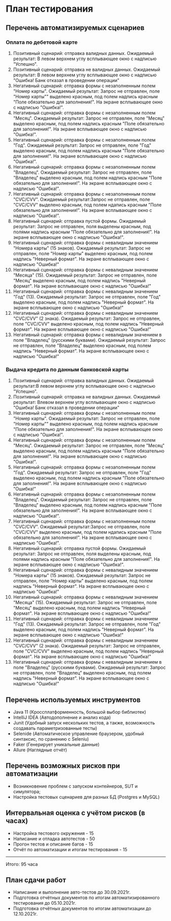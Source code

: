 # План тестирования #
## Перечень автоматизируемых сценариев ##
### Оплата по дебетовой карте ###
1. Позитивный сценарий: отправка валидных данных.
Ожидаемый результат: В левом верхнем углу всплывающее окно с надписью "Успешно".
2. Позитивный сценарий: отправка не валидных данных.
Ожидаемый результат: В левом верхнем углу всплывающее окно с надписью "Ошибка! Банк отказал в проведении операции"
3. Негативный сценарий: отправка формы с незаполненным полем "Номер карты".
Ожидаемый результат: Запрос не отправлен, поле "Номер карты"" выделено красным, под полем надпись красным "Поле обязательно для заполнения!". На экране всплывающее окно с надписью "Ошибка!".
4. Негативный сценарий: отправка формы с незаполненным полем "Месяц".
Ожидаемый результат: Запрос не отправлен, поле "Месяц" выделено красным, под полем надпись красным "Поле обязательно для заполнения!". На экране всплывающее окно с надписью "Ошибка!".
5. Негативный сценарий: отправка формы с незаполненным полем "Год".
Ожидаемый результат: Запрос не отправлен, поле "Год" выделено красным, под полем надпись красным "Поле обязательно для заполнения!". На экране всплывающее окно с надписью "Ошибка!".
6. Негативный сценарий: отправка формы с незаполненным полем "Владелец".
Ожидаемый результат: Запрос не отправлен, поле "Владелец" выделено красным, под полем надпись красным "Поле обязательно для заполнения!". На экране всплывающее окно с надписью "Ошибка!".
7. Негативный сценарий: отправка формы с незаполненным полем "CVC/CVV".
Ожидаемый результат:Запрос не отправлен, поле "CVC/CVV" выделено красным, под полем ндапись красным "Поле обязательно для заполнения!". На экране всплывающее окно с надписью "Ошибка!".
8. Негативный сценарий: отправка пустой формы.
Ожидаемый результат: Запрос не отправлен, поля выделены красным, под полями надпись красным "Поле обязательно для заполнения!". На экране всплывающее окно с надписью "Ошибка!".
9. Негативный сценарий: отправка формы с невалидным значением "Номера карты" (15 знаков).
Ожидаемый результат: Запрос не отправлен, поле "Номер карты" выделено красным, под полем надпись "Неверный формат". На экране всплывающее окно с надписью "Ошибка!"
10. Негативный сценарий: отправка формы с невалидным значением "Месяца" (15).
Ожидаемый результат: Запрос не отправлен, поле "Месяц" выделено красным, под полем надпись "Неверный формат". На экране всплывающее окно с надписью "Ошибка!"
11. Негативный сценарий: отправка формы с невалидным значением "Год" (13).
Ожидаемый результат: Запрос не отправлен, поле "Год" выделено красным, под полем надпись "Неверный формат". На экране всплывающее окно с надписью "Ошибка!"
12. Негативный сценарий: отправка формы с невалидным значением "CVC/CVV" (2 знака).
Ожидаемый результат: Запрос не отправлен, поле "CVC/CVV" выделено красным, под полем надпись "Неверный формат". На экране всплывающее окно с надписью "Ошибка!"
13. Негативный сценарий: отправка формы с невалидным значением в поле "Владелец" (русскими буквами).
Ожидаемый результат: Запрос не отправлен, поле "Владелец" выделено красным, под полем надпись "Неверный формат". На экране всплывающее окно с надписью "Ошибка!"
### Выдача кредита по данным банковской карты ###
1. Позитивный сценарий: отправка валидных данных.
Ожидаемый результат:В левом верхнем углу всплывающее окно с надписью "Успешно".
2. Позитивный сценарий: отправка не валидных данных.
Ожидаемый результат: Влевом верхнем углу всплывающее окно с надписью "Ошибка! Банк отказал в проведении операции"
3. Негативный сценарий: отправка формы с незаполненным полем "Номер карты".
Ожидаемый результат: Запрос не отправлен, поле "Номер карты"" выделено красным, под полем надпись красным "Поле обязательно для заполнения!". На экране всплывающее окно с надписью "Ошибка!".
4. Негативный сценарий: отправка формы с незаполненным полем "Месяц".
Ожидаемый результат: Запрос не отправлен, поле "Месяц" выделено красным, под полем надпись красным "Поле обязательно для заполнения!". На экране всплывающее окно с надписью "Ошибка!".
5. Негативный сценарий: отправка формы с незаполненным полем "Год".
Ожидаемый результат: Запрос не отправлен, поле "Год" выделено красным, под полем надпись красным "Поле обязательно для заполнения!". На экране всплывающее окно с надписью "Ошибка!"
6. Негативный сценарий: отправка формы с незаполненным полем "Владелец".
Ожидаемый результат: Запрос не отправлен, поле "Владелец" выделено красным, под полем надпись красным "Поле обязательно для заполнения!". На экране всплывающее окно с надписью "Ошибка!".
7. Негативный сценарий: отправка формы с незаполненным полем "CVC/CVV".
Ожидаемый результат:Запрос не отправлен, поле "CVC/CVV" выделено красным, под полем ндапись красным "Поле обязательно для заполнения!". На экране всплывающее окно с надписью "Ошибка!".
8. Негативный сценарий: отправка пустой формы.
Ожидаемый результат: Запрос не отправлен, поля выделены красным, под полями надпись красным "Поле обязательно для заполнения!". На экране всплывающее окно с надписью "Ошибка!".
9. Негативный сценарий: отправка формы с невалидным значением "Номера карты" (15 знаков).
Ожидаемый результат: Запрос не отправлен, поле "Номер карты" выделено красным, под полем надпись "Неверный формат". На экране всплывающее окно с надписью "Ошибка!"
10. Негативный сценарий: отправка формы с невалидным значением "Месяца" (15).
Ожидаемый результат: Запрос не отправлен, поле "Месяц" выделено красным, под полем надпись "Неверный формат". На экране всплывающее окно с надписью "Ошибка!"
11. Негативный сценарий: отправка формы с невалидным значением "Год" (13).
Ожидаемый результат: Запрос не отправлен, поле "Год" выделено красным, под полем надпись "Неверный формат". На экране всплывающее окно с надписью "Ошибка!"
12. Негативный сценарий: отправка формы с невалидным значением "CVC/CVV" (2 знака).
Ожидаемый результат: Запрос не отправлен, поле "CVC/CVV" выделено красным, под полем надпись "Неверный формат". На экране всплывающее окно с надписью "Ошибка!"
13. Негативный сценарий: отправка формы с невалидным значением в поле "Владелец" (русскими буквами).
Ожидаемый результат: Запрос не отправлен, поле "Владелец" выделено красным, под полем надпись "Неверный формат". На экране всплывающее окно с надписью "Ошибка!"
## Перечень используемых инструментов ##
* Java 11 (Кроссплатформенность, большой выбор библиотек)
* IntelliJ IDEA (Автодополнение и анализ кода)
* Junit (Удобный запуск нескольких тестов, а также, возможность создавать параметризованные тесты)
* Selenide (Автоматическое управление браузером, удобный синтаксис, по сранению с Seleniu)
* Faker (Генерирует уникальные данные)
* Allure (Наглядные отчёт)
## Перечень возможных рисков при автоматизации ##
* Возникновение проблем с запуском контейнеров, SUT и симулятора;
* Настройка тестовых сценариев для разных БД (Postgres и MySQL)
## Интервальная оценка с учётом рисков (в часах) ##
* Настройка тестового окружения - 15
* Написание и отладка автотестов - 50
* Прогон тестов и описание багов - 15
* Отчёт по автоматизации и итогам тестирования - 15
***
Итого: 95 часа
## План сдачи работ ##
* Написание и выполнение авто-тестов до 30.09.2021г.
* Подготовка отчётных документов по итогам автоматизированного тестирования до 05.10.2021г.
* Подготовка отчётных документов по итогам автоматизации до 12.10.2021г.
